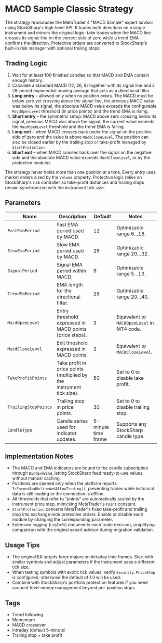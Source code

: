 # MACD Sample Classic Strategy

The strategy reproduces the MetaTrader 4 "MACD Sample" expert advisor using StockSharp's high-level API. It trades both directions on a single instrument and mirrors the original logic: take trades when the MACD line crosses its signal line on the correct side of zero while a trend EMA confirms the direction. Protective orders are converted to StockSharp's built-in risk manager with optional trailing stops.

## Trading Logic

1. Wait for at least 100 finished candles so that MACD and EMA contain enough history.
2. Calculate a standard MACD (12, 26, 9) together with its signal line and a 26-period exponential moving average that acts as a directional filter.
3. **Long entry** – allowed only when no position exists. The MACD must be below zero yet crossing above the signal line, the previous MACD value was below its signal, the absolute MACD value exceeds the configurable `MacdOpenLevel` threshold (in price points) and the trend EMA is rising.
4. **Short entry** – the symmetric setup: MACD above zero crossing below its signal, previous MACD was above the signal, the current value exceeds the `MacdOpenLevel` threshold and the trend EMA is falling.
5. **Long exit** – when MACD crosses back under the signal on the positive side of zero and the value is above `MacdCloseLevel`. The position can also be closed earlier by the trailing stop or take-profit managed by `StartProtection`.
6. **Short exit** – when MACD crosses back over the signal on the negative side and the absolute MACD value exceeds `MacdCloseLevel`, or by the protective modules.

The strategy never holds more than one position at a time. Every entry uses market orders sized by the `Volume` property. Protective logic relies on StockSharp's risk controller so take-profit distances and trailing stops remain synchronized with the instrument tick size.

## Parameters

| Name | Description | Default | Notes |
| --- | --- | --- | --- |
| `FastEmaPeriod` | Fast EMA period used by MACD. | 12 | Optimizable range 6…18.
| `SlowEmaPeriod` | Slow EMA period used by MACD. | 26 | Optimizable range 20…32.
| `SignalPeriod` | Signal EMA period within MACD. | 9 | Optimizable range 5…13.
| `TrendMaPeriod` | EMA length for the directional filter. | 26 | Optimizable range 20…40.
| `MacdOpenLevel` | Entry threshold expressed in MACD points (price steps). | 3 | Equivalent to `MACDOpenLevel` in MT4 code.
| `MacdCloseLevel` | Exit threshold expressed in MACD points. | 2 | Equivalent to `MACDCloseLevel`.
| `TakeProfitPoints` | Take profit in price points (multiplied by the instrument tick size). | 50 | Set to 0 to disable take profit.
| `TrailingStopPoints` | Trailing stop in price points. | 30 | Set to 0 to disable trailing stop.
| `CandleType` | Candle series used for indicator updates. | 5-minute time frame | Supports any StockSharp candle type.

## Implementation Notes

- The MACD and EMA indicators are bound to the candle subscription through `BindEx`/`Bind`, letting StockSharp feed ready-to-use values without manual caching.
- Positions are opened only when the platform reports `IsFormedAndOnlineAndAllowTrading()`, preventing trades while historical data is still loading or the connection is offline.
- All thresholds that refer to "points" are automatically scaled by the instrument price step, mimicking MetaTrader's `Point` constant.
- `StartProtection` converts MetaTrader's fixed take-profit and trailing stop into exchange-side protective orders. Enable or disable each module by changing the corresponding parameter.
- Extensive logging (`LogInfo`) documents each trade decision, simplifying comparison with the original expert advisor during migration validation.

## Usage Tips

- The original EA targets forex majors on intraday time frames. Start with similar symbols and adjust parameters if the instrument uses a different tick size.
- When testing symbols with exotic tick values, verify `Security.PriceStep` is configured; otherwise the default of 1.0 will be used.
- Combine with StockSharp's portfolio protection features if you need account-level money management beyond per-position stops.

## Tags

- Trend following
- Momentum
- MACD crossover
- Intraday (default 5-minute)
- Trailing stop + take profit

